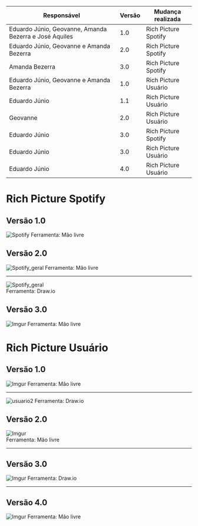  Responsável | Versão| Mudança realizada|      
------| --------| ------------ |         
Eduardo Júnio, Geovanne, Amanda Bezerra e José Aquiles |   1.0   |  Rich Picture Spotify |   
Eduardo Júnio, Geovanne e Amanda Bezerra  | 2.0 | Rich Picture Spotify |
Amanda Bezerra | 3.0 | Rich Picture Spotify
Eduardo Júnio, Geovanne e Amanda Bezerra |1.0|Rich Picture Usuário|
Eduardo Júnio | 1.1 | Rich Picture Usuário
Geovanne | 2.0| Rich Picture Usuário
Eduardo Júnio | 3.0 | Rich Picture Spotify
Eduardo Júnio | 3.0 | Rich Picture Usuário
Eduardo Júnio | 4.0 | Rich Picture Usuário





# Rich Picture Spotify

## Versão 1.0

![Spotify](https://i.imgur.com/sCYoFay.png)
Ferramenta: Mão livre

## Versão 2.0

![Spotify_geral](https://i.imgur.com/U2cOSiV.jpg) 
Ferramenta: Mão livre

------

![Spotify_geral](https://i.imgur.com/5fKxpQU.png)           
Ferramenta: Draw.io

## Versão 3.0

![Imgur](https://i.imgur.com/Hhtuhoq.jpg)
Ferramenta: Mão livre

# Rich Picture Usuário

## Versão 1.0

![Imgur](https://i.imgur.com/G25cP4y.jpg)
Ferramenta: Mão livre

------

![usuario2](https://i.imgur.com/RbHh9tx.png) 
Ferramenta: Draw.io

## Versão 2.0

![Imgur](https://i.imgur.com/bpmSgBm.jpg)    
Ferramenta: Mão livre

------

## Versão 3.0

![Imgur](https://i.imgur.com/UASwRcO.png)
Ferramenta: Draw.io

-------

## Versão 4.0

![Imgur](https://i.imgur.com/6vvs30B.jpg)
Ferramenta: Mão livre
